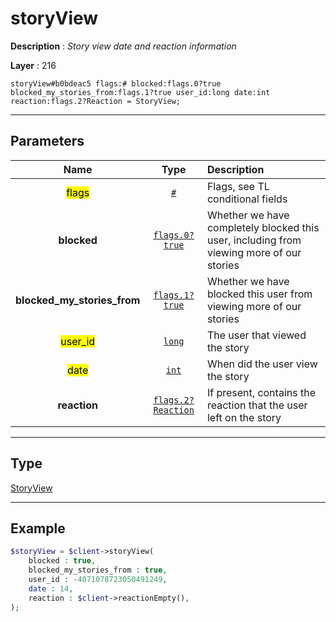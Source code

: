 # storyView

**Description** : *Story view date and reaction information*

**Layer** : 216

```tl
storyView#b0bdeac5 flags:# blocked:flags.0?true blocked_my_stories_from:flags.1?true user_id:long date:int reaction:flags.2?Reaction = StoryView;
```

---

## Parameters

| Name | Type | Description |
| :---: | :---: | :--- |
| <mark>flags</mark> | [`#`](type/#) | Flags, see TL conditional fields |
| **blocked** | [`flags.0?true`](type/true) | Whether we have completely blocked this user, including from viewing more of our stories |
| **blocked_my_stories_from** | [`flags.1?true`](type/true) | Whether we have blocked this user from viewing more of our stories |
| <mark>user_id</mark> | [`long`](type/long) | The user that viewed the story |
| <mark>date</mark> | [`int`](type/int) | When did the user view the story |
| **reaction** | [`flags.2?Reaction`](type/Reaction) | If present, contains the reaction that the user left on the story |

---

## Type

[StoryView](type/StoryView)

---

## Example

```php
$storyView = $client->storyView(
	blocked : true,
	blocked_my_stories_from : true,
	user_id : -4071078723050491249,
	date : 14,
	reaction : $client->reactionEmpty(),
);
```